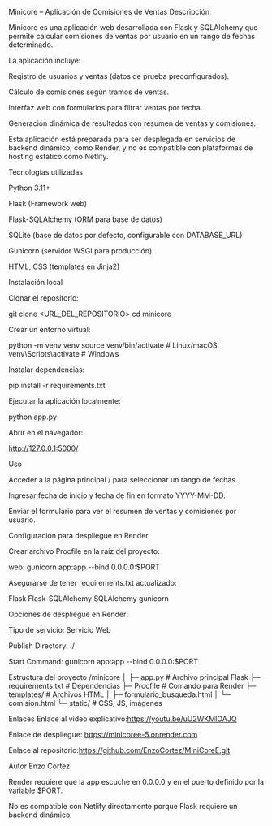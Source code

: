 Minicore – Aplicación de Comisiones de Ventas
Descripción

Minicore es una aplicación web desarrollada con Flask y SQLAlchemy que permite calcular comisiones de ventas por usuario en un rango de fechas determinado.

La aplicación incluye:

Registro de usuarios y ventas (datos de prueba preconfigurados).

Cálculo de comisiones según tramos de ventas.

Interfaz web con formularios para filtrar ventas por fecha.

Generación dinámica de resultados con resumen de ventas y comisiones.

Esta aplicación está preparada para ser desplegada en servicios de backend dinámico, como Render, y no es compatible con plataformas de hosting estático como Netlify.

Tecnologías utilizadas

Python 3.11+

Flask (Framework web)

Flask-SQLAlchemy (ORM para base de datos)

SQLite (base de datos por defecto, configurable con DATABASE_URL)

Gunicorn (servidor WSGI para producción)

HTML, CSS (templates en Jinja2)

Instalación local

Clonar el repositorio:

git clone <URL_DEL_REPOSITORIO>
cd minicore


Crear un entorno virtual:

python -m venv venv
source venv/bin/activate   # Linux/macOS
venv\Scripts\activate      # Windows


Instalar dependencias:

pip install -r requirements.txt


Ejecutar la aplicación localmente:

python app.py


Abrir en el navegador:

http://127.0.0.1:5000/

Uso

Acceder a la página principal / para seleccionar un rango de fechas.

Ingresar fecha de inicio y fecha de fin en formato YYYY-MM-DD.

Enviar el formulario para ver el resumen de ventas y comisiones por usuario.

Configuración para despliegue en Render

Crear archivo Procfile en la raíz del proyecto:

web: gunicorn app:app --bind 0.0.0.0:$PORT


Asegurarse de tener requirements.txt actualizado:

Flask
Flask-SQLAlchemy
SQLAlchemy
gunicorn


Opciones de despliegue en Render:

Tipo de servicio: Servicio Web

Publish Directory: ./

Start Command: gunicorn app:app --bind 0.0.0.0:$PORT

Estructura del proyecto
/minicore
│
├─ app.py                # Archivo principal Flask
├─ requirements.txt      # Dependencias
├─ Procfile              # Comando para Render
├─ templates/            # Archivos HTML
│    ├─ formulario_busqueda.html
│    └─ comision.html
└─ static/               # CSS, JS, imágenes

Enlaces
Enlace al video explicativo:https://youtu.be/uU2WKMIOAJQ

Enlace de despliegue: https://minicoree-5.onrender.com

Enlace al repositorio:https://github.com/EnzoCortez/MIniCoreE.git

Autor 
Enzo Cortez

Render requiere que la app escuche en 0.0.0.0 y en el puerto definido por la variable $PORT.

No es compatible con Netlify directamente porque Flask requiere un backend dinámico.
